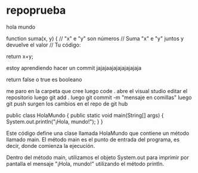 # repoprueba

hola mundo

function suma(x, y) {
  // "x" e "y" son números
  // Suma "x" e "y" juntos y devuelve el valor
  // Tu código:
  
  return x+y;

  estoy aprendiendo hacer un commit jajajaajajajajajajaja

return false o true es booleano

me paro en la carpeta que cree 
luego code .
abre el visual studio editar el repositorio
luego git add .
luego git commit -m "mensaje en comillas"
luego git push 
surgen los cambios en el repo de git hub


public class HolaMundo {
    public static void main(String[] args) {
        System.out.println("¡Hola, mundo!");
    }
}

Este código define una clase llamada HolaMundo que contiene un método llamado main. El método main es el punto de entrada del programa, es decir, donde comienza la ejecución.

Dentro del método main, utilizamos el objeto System.out para imprimir por pantalla el mensaje "¡Hola, mundo!" utilizando el método println.
